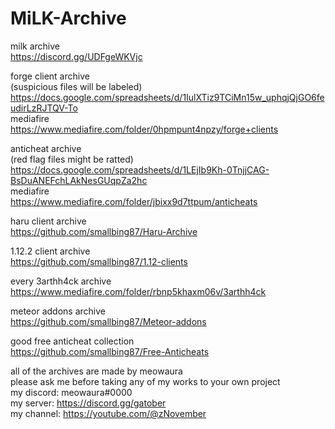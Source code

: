 # MiLK-Archive

milk archive  
https://discord.gg/UDFgeWKVjc  

forge client archive  
(suspicious files will be labeled)  
https://docs.google.com/spreadsheets/d/1IulXTiz9TCiMn15w_uphqjQjGO6feudirLzRJTQV-To  
mediafire  
https://www.mediafire.com/folder/0hpmpunt4npzy/forge+clients  

anticheat archive  
(red flag files might be ratted)  
https://docs.google.com/spreadsheets/d/1LEjIb9Kh-0TnjjCAG-BsDuANEFchLAkNesGUqpZa2hc  
mediafire  
https://www.mediafire.com/folder/jbixx9d7ttpum/anticheats  

haru client archive  
https://github.com/smallbing87/Haru-Archive  

1.12.2 client archive  
https://github.com/smallbing87/1.12-clients  

every 3arthh4ck archive  
https://www.mediafire.com/folder/rbnp5khaxm06v/3arthh4ck

meteor addons archive  
https://github.com/smallbing87/Meteor-addons  

good free anticheat collection  
https://github.com/smallbing87/Free-Anticheats  

all of the archives are made by meowaura  
please ask me before taking any of my works to your own project  
my discord: meowaura#0000  
my server: https://discord.gg/gatober  
my channel: https://youtube.com/@zNovember
